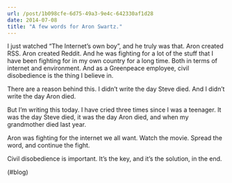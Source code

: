 ```yaml
---
url: /post/1b098cfe-6d75-49a3-9e4c-642330af1d28
date: 2014-07-08
title: "A few words for Aron Swartz."
---
```


I just watched &#8220;The Internet&#8217;s own boy&#8221;, and he truly was that. Aron created RSS. Aron created Reddit. And he was fighting for a lot of the stuff that I have been fighting for in my own country for a long time. Both in terms of internet and environment. And as a Greenpeace employee, civil disobedience is the thing I believe in.



There are a reason behind this. I didn&#8217;t write the day Steve died. And I didn&#8217;t write the day Aron died.



But I&#8217;m writing this today. I have cried three times since I was a teenager. It was the day Steve died, it was the day Aron died, and when my grandmother died last year.



Aron was fighting for the internet we all want. Watch the movie. Spread the word, and continue the fight.



Civil disobedience is important. It&#8217;s the key, and it&#8217;s the solution, in the end.



(#blog)